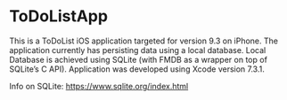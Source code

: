 # ToDoListApp

This is a ToDoList iOS application targeted for version 9.3 on iPhone. The application currently has persisting data using a local database. Local Database is achieved using SQLite (with FMDB as a wrapper on top of SQLite’s C API). Application was developed using Xcode version 7.3.1. 

Info on SQLite: https://www.sqlite.org/index.html
